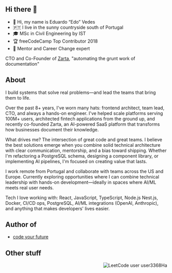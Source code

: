 ## Hi there 👋

- 👻 Hi, my name is Eduardo “Edo” Vedes
- 🇵🇹 I live in the sunny countryside south of Portugal
- 🎓 MSc in Civil Engineering by IST
- 🏆 freeCodeCamp Top Contributor 2018
- 🚸 Mentor and Career Change expert

CTO and Co-Founder of [Zarta](https://www.getzarta.com), "automating the grunt work of documentation"

## About

I build systems that solve real problems—and lead the teams that bring them to life.

Over the past 8+ years, I've worn many hats: frontend architect, team lead, CTO, and always a hands-on engineer. I've helped scale platforms serving 100M+ users, architected fintech applications from the ground up, and recently co-founded Zarta, an AI-powered SaaS platform that transforms how businesses document their knowledge.

What drives me? The intersection of great code and great teams. I believe the best solutions emerge when you combine solid technical architecture with clear communication, mentorship, and a bias toward shipping. Whether I'm refactoring a PostgreSQL schema, designing a component library, or implementing AI pipelines, I'm focused on creating value that lasts.

I work remote from Portugal and collaborate with teams across the US and Europe. Currently exploring opportunities where I can combine technical leadership with hands-on development—ideally in spaces where AI/ML meets real user needs.

Tech I love working with: React, JavaScript, TypeScript, Node.js Nest.js, Docker, CI/CD ops, PostgreSQL, AI/ML integrations (OpenAI, Anthropic), and anything that makes developers' lives easier.

## Author of

- [code your future](https://eduardovedes.gumroad.com/l/codeyourfuture)

## Other stuff

<div align="right">

![LeetCode user user3368Ha ](https://img.shields.io/badge/dynamic/json?style=for-the-badge&labelColor=black&color=%23ffa116&label=Solved&query=solvedOverTotal&url=https%3A%2F%2Fleetcode-badge.vercel.app%2Fapi%2Fusers%2Fuser3368Ha&logo=leetcode&logoColor=yellow)

</div>
